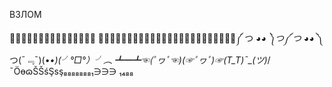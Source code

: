 ВЗЛОМ 

🌵🌵🌵🌵🌵🌵🌵🌵🌵🌵🌵🌵🌵🌵🌳
🌴🌴🌴🌴🌴🌴🌴🌴🌴🌴🌴🌴🌴🌴🌴🌴🌴🌴🌴🌴🌴🌴🌴🌴༼
つ ◕_◕ ༽つ༼ つ ◕_◕ ༽つ(ˉ﹃ˉ)(•_•)(╯°□°）╯︵ ┻━┻☜(ﾟヮﾟ☜)(☞ﾟヮﾟ)☞(T_T)¯\_(ツ)_/¯ÖɵɷŠŠśŞsş₈₈₈₈₈₈₈₁∋∋∋
₁₄₈₈

